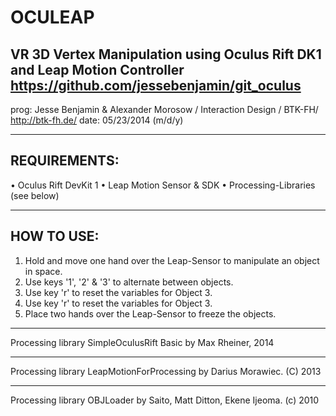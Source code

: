 OCULEAP
==========
VR 3D Vertex Manipulation using Oculus Rift DK1 and Leap Motion Controller
https://github.com/jessebenjamin/git_oculus
--------------------------------------------------------------------------
prog:  Jesse Benjamin & Alexander Morosow / Interaction Design / BTK-FH/ http://btk-fh.de/
date:  05/23/2014 (m/d/y)

--------------------------------------------------------------------------
REQUIREMENTS:
--------------------------------------------------------------------------

• Oculus Rift DevKit 1
• Leap Motion Sensor & SDK
• Processing-Libraries (see below)
  
--------------------------------------------------------------------------
HOW TO USE:
--------------------------------------------------------------------------

1. Hold and move one hand over the Leap-Sensor to manipulate an object in space.
2. Use keys '1', '2' & '3' to alternate between objects.
3. Use key 'r' to reset the variables for Object 3.
4. Use key 'r' to reset the variables for Object 3.
5. Place two hands over the Leap-Sensor to freeze the objects.


----------------------------------------------------------------------------

Processing library SimpleOculusRift Basic by Max Rheiner, 2014

----------------------------------------------------------------------------

Processing library LeapMotionForProcessing by Darius Morawiec. (C) 2013

----------------------------------------------------------------------------

Processing library OBJLoader by Saito, Matt Ditton, Ekene Ijeoma. (c) 2010
